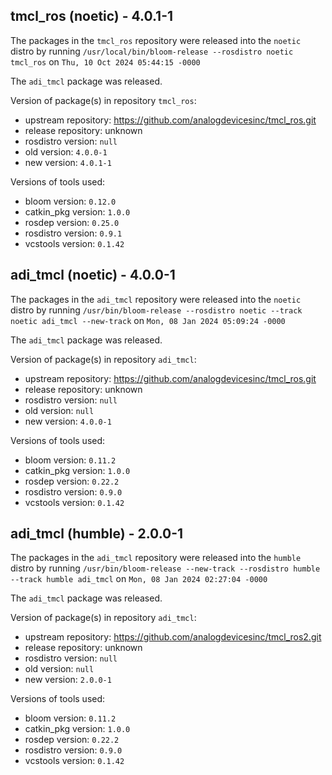 ## tmcl_ros (noetic) - 4.0.1-1

The packages in the `tmcl_ros` repository were released into the `noetic` distro by running `/usr/local/bin/bloom-release --rosdistro noetic tmcl_ros` on `Thu, 10 Oct 2024 05:44:15 -0000`

The `adi_tmcl` package was released.

Version of package(s) in repository `tmcl_ros`:

- upstream repository: https://github.com/analogdevicesinc/tmcl_ros.git
- release repository: unknown
- rosdistro version: `null`
- old version: `4.0.0-1`
- new version: `4.0.1-1`

Versions of tools used:

- bloom version: `0.12.0`
- catkin_pkg version: `1.0.0`
- rosdep version: `0.25.0`
- rosdistro version: `0.9.1`
- vcstools version: `0.1.42`


## adi_tmcl (noetic) - 4.0.0-1

The packages in the `adi_tmcl` repository were released into the `noetic` distro by running `/usr/bin/bloom-release --rosdistro noetic --track noetic adi_tmcl --new-track` on `Mon, 08 Jan 2024 05:09:24 -0000`

The `adi_tmcl` package was released.

Version of package(s) in repository `adi_tmcl`:

- upstream repository: https://github.com/analogdevicesinc/tmcl_ros.git
- release repository: unknown
- rosdistro version: `null`
- old version: `null`
- new version: `4.0.0-1`

Versions of tools used:

- bloom version: `0.11.2`
- catkin_pkg version: `1.0.0`
- rosdep version: `0.22.2`
- rosdistro version: `0.9.0`
- vcstools version: `0.1.42`


## adi_tmcl (humble) - 2.0.0-1

The packages in the `adi_tmcl` repository were released into the `humble` distro by running `/usr/bin/bloom-release --new-track --rosdistro humble --track humble adi_tmcl` on `Mon, 08 Jan 2024 02:27:04 -0000`

The `adi_tmcl` package was released.

Version of package(s) in repository `adi_tmcl`:

- upstream repository: https://github.com/analogdevicesinc/tmcl_ros2.git
- release repository: unknown
- rosdistro version: `null`
- old version: `null`
- new version: `2.0.0-1`

Versions of tools used:

- bloom version: `0.11.2`
- catkin_pkg version: `1.0.0`
- rosdep version: `0.22.2`
- rosdistro version: `0.9.0`
- vcstools version: `0.1.42`


